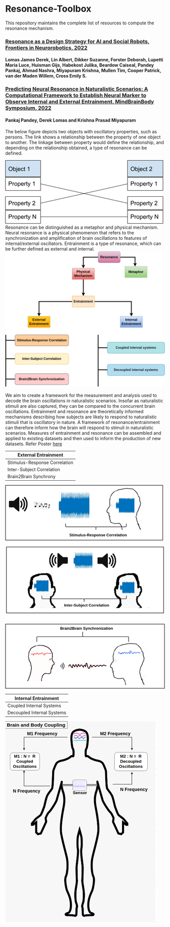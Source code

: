 # Resonance-Toolbox
This repository maintains the complete list of resources to compute the resonance mechanism.


### [Resonance as a Design Strategy for AI and Social Robots, Frontiers in Neurorobotics, 2022](https://www.frontiersin.org/article/10.3389/fnbot.2022.850489) 

####  Lomas James Derek, Lin Albert, Dikker Suzanne, Forster Deborah, Lupetti Maria Luce, Huisman Gijs, Habekost Julika, Beardow Caiseal, Pandey Pankaj, Ahmad Nashra, Miyapuram Krishna, Mullen Tim, Cooper Patrick, van der Maden Willem, Cross Emily S.

### [Predicting Neural Resonance in Naturalistic Scenarios: A Computational Framework to Establish Neural Marker to Observe Internal and External Entrainment, MindBrainBody Symposium, 2022](https://www.cbs.mpg.de/1922154/c14_pande)

#### Pankaj Pandey, Derek Lomas and Krishna Prasad Miyapuram

The below figure depicts two objects with oscillatory properties, such as persons. The link shows a relationship between the property of one object to another. The linkage between property would define the relationship, and depending on the relationship obtained, a type of resonance can be defined.

<img src="/images/main_resonance.png">
Resonance can be distinguished as a metaphor and physical mechanism. Neural resonance is a physical phenomenon that refers to the synchronization and amplification of brain oscillations to features of internal/external oscillators. Entrainment is a type of resonance, which can be further defined as external and internal.
<img src="/images/intro_resonance.png">

We aim to create a framework for the measurement and analysis used to decode the brain oscillations in naturalistic scenarios. Insofar as naturalistic stimuli are also captured, they can be compared to the concurrent brain oscillations. Entrainment and resonance are theoretically informed mechanisms describing how subjects are likely to respond to naturalistic stimuli that is oscillatory in nature. A framework of resonance/entrainment can therefore inform how the brain will respond to stimuli in naturalistic scenarios. Measures of entrainment and resonance can be assembled and applied to existing datasets and then used to inform the production of new datasets. Refer Poster [here](https://www.cbs.mpg.de/1922154/c14_pande)

| External Entrainment  | 
| ------------- | 
| Stimulus-Response Correlation | 
| Inter-Subject Correlation |
| Brain2Brain Synchrony|

<img src="/images/external_entrainment.png">


| Internal Entrainment  | 
| ------------- | 
| Coupled Internal Systems| 
| Decoupled Internal Systems|


<img src="/images/internal_entrainment.png">



